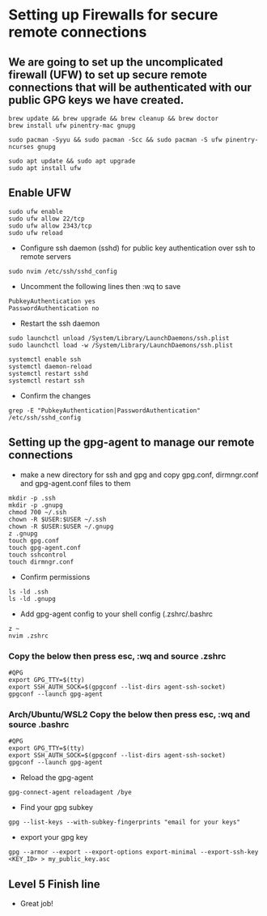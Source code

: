 # Setting up Firewalls for secure remote connections

## We are going to set up the uncomplicated firewall (UFW) to set up secure remote connections that will be authenticated with our public GPG keys we have created. 

```MacOS"
brew update && brew upgrade && brew cleanup && brew doctor
brew install ufw pinentry-mac gnupg
```

```Arch/WSL2 Arch
sudo pacman -Syyu && sudo pacman -Scc && sudo pacman -S ufw pinentry-ncurses gnupg
```

```Ubuntu/Debian | WSL2 Ubuntu/Debian
sudo apt update && sudo apt upgrade 
sudo apt install ufw
```

## Enable UFW

```MacOS | Arch/WSL2 Arch | Ubuntu/Debian | WSL2 Ubuntu/Debian
sudo ufw enable
sudo ufw allow 22/tcp
sudo ufw allow 2343/tcp
sudo ufw reload
```

- Configure ssh daemon (sshd) for public key authentication over ssh to remote servers

```MacOS | Arch/WSL2 Arch | Ubuntu/Debian | WSL2 Ubuntu/Debian
sudo nvim /etc/ssh/sshd_config
```

- Uncomment the following lines then :wq to save

```MacOS | Arch/WSL2 Arch | Ubuntu/Debian | WSL2 Ubuntu/Debian
PubkeyAuthentication yes
PasswordAuthentication no
```

- Restart the ssh daemon

```MacOS
sudo launchctl unload /System/Library/LaunchDaemons/ssh.plist
sudo launchctl load -w /System/Library/LaunchDaemons/ssh.plist
```

```Arch/WSL2 Arch | Ubuntu/Debian | WSL2 Ubuntu/Debian
systemctl enable ssh
systemctl daemon-reload
systemctl restart sshd
systemctl restart ssh
```

- Confirm the changes

```MacOS | Arch/WSL2 Arch | Ubuntu/Debian | WSL2 Ubuntu/Debian
grep -E "PubkeyAuthentication|PasswordAuthentication" /etc/ssh/sshd_config
```

## Setting up the gpg-agent to manage our remote connections

- make a new directory for ssh and gpg and copy gpg.conf, dirmngr.conf and gpg-agent.conf files to them

```MacOS | Arch/WSL2 Arch | Ubuntu/Debian | WSL2 Ubuntu/Debian
mkdir -p .ssh
mkdir -p .gnupg
chmod 700 ~/.ssh
chown -R $USER:$USER ~/.ssh
chown -R $USER:$USER ~/.gnupg
z .gnupg
touch gpg.conf
touch gpg-agent.conf
touch sshcontrol
touch dirmngr.conf
```

- Confirm permissions

```MacOS | Arch/WSL2 Arch | Ubuntu/Debian | WSL2 Ubuntu/Debian
ls -ld .ssh
ls -ld .gnupg
```

- Add gpg-agent config to your shell config (.zshrc/.bashrc

```MacOS
z ~
nvim .zshrc
```

### Copy the below then press esc, :wq and source .zshrc

```MacOS
#QPG
export GPG_TTY=$(tty)
export SSH_AUTH_SOCK=$(gpgconf --list-dirs agent-ssh-socket)
gpgconf --launch gpg-agent
```

### Arch/Ubuntu/WSL2 Copy the below then press esc, :wq and source .bashrc

```Arch/WSL2 Arch | WSL2 | Linux
#QPG
export GPG_TTY=$(tty)
export SSH_AUTH_SOCK=$(gpgconf --list-dirs agent-ssh-socket)
gpgconf --launch gpg-agent
```

- Reload the gpg-agent

```Arch/WSL2 Arch | WSL2 | Linux
gpg-connect-agent reloadagent /bye
```

- Find your gpg subkey

```Arch/WSL2 Arch | WSL2 | Linux
gpg --list-keys --with-subkey-fingerprints "email for your keys"
```

- export your gpg key

```Arch/WSL2 Arch | WSL2 | Linux
gpg --armor --export --export-options export-minimal --export-ssh-key <KEY_ID> > my_public_key.asc
```

## Level 5 Finish line

- Great job!
